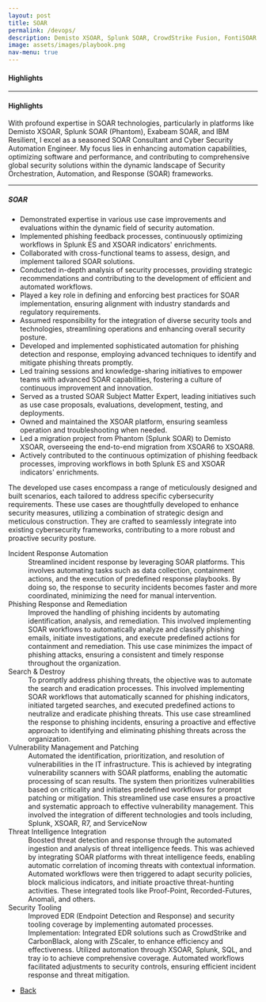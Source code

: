 ```yaml
---
layout: post
title: SOAR
permalink: /devops/
description: Demisto XSOAR, Splunk SOAR, CrowdStrike Fusion, FontiSOAR 
image: assets/images/playbook.png
nav-menu: true
---
```

<h4>Highlights</h4>
<div class="table-wrapper">
  
</div>
<hr class="major" />  
<h4>Highlights</h4>
<div class="table-wrapper">
 <p>With profound expertise in SOAR technologies, particularly in platforms like Demisto XSOAR, Splunk SOAR (Phantom), Exabeam SOAR, and IBM Resilient, I excel as a seasoned SOAR Consultant and Cyber Security Automation Engineer. My focus lies in enhancing automation capabilities, optimizing software and performance, and contributing to comprehensive global security solutions within the dynamic landscape of Security Orchestration, Automation, and Response (SOAR) frameworks.</p>
</div>

<hr class="major" />  
<h5>SOAR</h5>

- Demonstrated expertise in various use case improvements and evaluations within the dynamic field of security automation.
- Implemented phishing feedback processes, continuously optimizing workflows in Splunk ES and XSOAR indicators' enrichments.
- Collaborated with cross-functional teams to assess, design, and implement tailored SOAR solutions.  
- Conducted in-depth analysis of security processes, providing strategic recommendations and contributing to the development of efficient and automated workflows.
- Played a key role in defining and enforcing best practices for SOAR implementation, ensuring alignment with industry standards and regulatory requirements.
- Assumed responsibility for the integration of diverse security tools and technologies, streamlining operations and enhancing overall security posture.
 - Developed and implemented sophisticated automation for phishing detection and response, employing advanced techniques to identify and mitigate phishing threats promptly.
- Led training sessions and knowledge-sharing initiatives to empower teams with advanced SOAR capabilities, fostering a culture of continuous improvement and innovation.
 - Served as a trusted SOAR Subject Matter Expert, leading initiatives such as use case proposals, evaluations, development, testing, and deployments.
- Owned and maintained the XSOAR platform, ensuring seamless operation and troubleshooting when needed.  
- Led a migration project from Phantom (Splunk SOAR) to Demisto XSOAR, overseeing the end-to-end migration from XSOAR6 to XSOAR8.
- Actively contributed to the continuous optimization of phishing feedback processes, improving workflows in both Splunk ES and XSOAR indicators' enrichments.


<p>The developed use cases encompass a range of meticulously designed and built scenarios, each tailored to address specific cybersecurity requirements. These use cases are thoughtfully developed to enhance security measures, utilizing a combination of strategic design and meticulous construction. They are crafted to seamlessly integrate into existing cybersecurity frameworks, contributing to a more robust and proactive security posture.</p>

<dl>
  <dt>Incident Response Automation</dt>
  <dd>Streamlined incident response by leveraging SOAR platforms. This involves automating tasks such as data collection, containment actions, and the execution of predefined response playbooks. By doing so, the response to security incidents becomes faster and more coordinated, minimizing the need for manual intervention.</dd>
  <dt>Phishing Response and Remediation</dt>
  <dd>Improved the handling of phishing incidents by automating identification, analysis, and remediation. This involved implementing SOAR workflows to automatically analyze and classify phishing emails, initiate investigations, and execute predefined actions for containment and remediation. This use case minimizes the impact of phishing attacks, ensuring a consistent and timely response throughout the organization.</dd>
  <dt>Search & Destroy</dt>
  <dd>To promptly address phishing threats, the objective was to automate the search and eradication processes. This involved implementing SOAR workflows that automatically scanned for phishing indicators, initiated targeted searches, and executed predefined actions to neutralize and eradicate phishing threats. This use case streamlined the response to phishing incidents, ensuring a proactive and effective approach to identifying and eliminating phishing threats across the organization.</dd>
  <dt>Vulnerability Management and Patching</dt>
  <dd>Automated the identification, prioritization, and resolution of vulnerabilities in the IT infrastructure. This is achieved by integrating vulnerability scanners with SOAR platforms, enabling the automatic processing of scan results. The system then prioritizes vulnerabilities based on criticality and initiates predefined workflows for prompt patching or mitigation. This streamlined use case ensures a proactive and systematic approach to effective vulnerability management. This involved the integration of different technologies and tools including, Splunk, XSOAR, R7, and ServiceNow</dd>
  <dt>Threat Intelligence Integration</dt>
  <dd>Boosted threat detection and response through the automated ingestion and analysis of threat intelligence feeds. This was achieved by integrating SOAR platforms with threat intelligence feeds, enabling automatic correlation of incoming threats with contextual information. Automated workflows were then triggered to adapt security policies, block malicious indicators, and initiate proactive threat-hunting activities. These integrated tools like Proof-Point, Recorded-Futures, Anomali, and others.</dd>
  <dt>Security Tooling</dt>
  <dd>Improved EDR (Endpoint Detection and Response) and security tooling coverage by implementing automated processes.
Implementation: Integrated EDR solutions such as CrowdStrike and CarbonBlack, along with ZScaler, to enhance efficiency and effectiveness. Utilized automation through XSOAR, Splunk, SQL, and tray io to achieve comprehensive coverage. Automated workflows facilitated adjustments to security controls, ensuring efficient incident response and threat mitigation.</dd>
</dl>


<ul class="actions">
<li><a href="/" class="button next scrolly">Back</a></li>
</ul>

